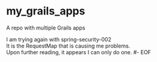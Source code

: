 my_grails_apps
==============

A repo with multiple Grails apps

I am trying again with spring-security-002  
It is the RequestMap that is causing me problems.  
Upon further reading, it appears I can only do one.
#- EOF
